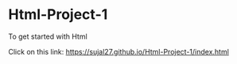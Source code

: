 # Html-Project-1
To get started with Html 

Click on this link: https://sujal27.github.io/Html-Project-1/index.html

